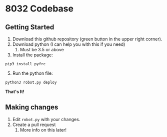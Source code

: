 # 8032 Codebase

## Getting Started

1. Download this github repository (green button in the upper right corner).
2. Download python (I can help you with this if you need)
   1. Must be 3.5 or above
3. Install the package:
```
pip3 install pyfrc
```
5. Run the python file:
```
python3 robot.py deploy
```

**That's It!**

## Making changes

1. Edit `robot.py` with your changes.
2. Create a pull request
   1. More info on this later!
